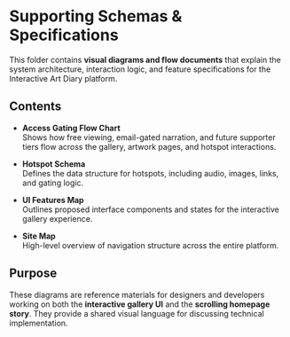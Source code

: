 # Supporting Schemas & Specifications

This folder contains **visual diagrams and flow documents** that explain the system architecture, interaction logic, and feature specifications for the Interactive Art Diary platform.

## Contents
- **Access Gating Flow Chart**  
  Shows how free viewing, email-gated narration, and future supporter tiers flow across the gallery, artwork pages, and hotspot interactions.

- **Hotspot Schema**  
  Defines the data structure for hotspots, including audio, images, links, and gating logic.

- **UI Features Map**  
  Outlines proposed interface components and states for the interactive gallery experience.

- **Site Map**  
  High-level overview of navigation structure across the entire platform.

## Purpose
These diagrams are reference materials for designers and developers working on both the **interactive gallery UI** and the **scrolling homepage story**. They provide a shared visual language for discussing technical implementation.